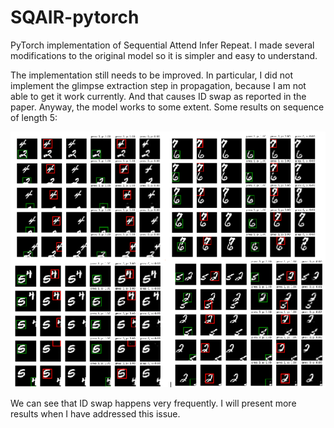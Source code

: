 # SQAIR-pytorch
PyTorch implementation of Sequential Attend Infer Repeat. I made several modifications to the original model so it is simpler and easy to understand.

The implementation still needs to be improved. In particular, I did not implement the glimpse extraction step in propagation, because I am not able to get it work currently. And that causes ID swap as reported in the paper. Anyway, the model works to some extent. Some results on sequence of length 5:

![f1](pics/f1.png)

We can see that ID swap happens very frequently. I will present more results when I have addressed this issue.